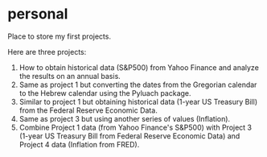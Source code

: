 # personal
Place to store my first projects.

Here are three projects:
1) How to obtain historical data (S&P500) from Yahoo Finance and analyze the results on an annual basis.
2) Same as project 1 but converting the dates from the Gregorian calendar to the Hebrew calendar using the Pyluach package.
3) Similar to project 1 but obtaining historical data (1-year US Treasury Bill) from the Federal Reserve Economic Data.
4) Same as project 3 but using another series of values (Inflation).
5) Combine Project 1 data (from Yahoo Finance's S&P500) with Project 3 (1-year US Treasury Bill from Federal Reserve Economic Data) and Project 4 data (Inflation from FRED).
